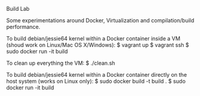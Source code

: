 Build Lab

Some experimentations around Docker, Virtualization and compilation/build performance.



To build debian/jessie64 kernel within a Docker container inside a VM (shoud work on Linux/Mac OS X/Windows):
$ vagrant up
$ vagrant ssh
$ sudo docker run -it build

To clean up everything the VM:
$ ./clean.sh



To build debian/jessie64 kernel within a Docker container directly on the host system (works on Linux only):
$ sudo docker build -t build .
$ sudo docker run -it build

